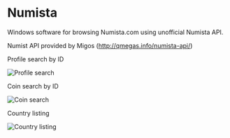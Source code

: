 # Numista
Windows software for browsing Numista.com using unofficial Numista API.

Numist API provided by Migos (http://qmegas.info/numista-api/)


Profile search by ID

![Profile search](https://i.imgur.com/1hovBCo.png)

Coin search by ID

![Coin search](https://i.imgur.com/BjiMydl.png)

Country listing

![Country listing](https://i.imgur.com/cPwgrZ1.png)
